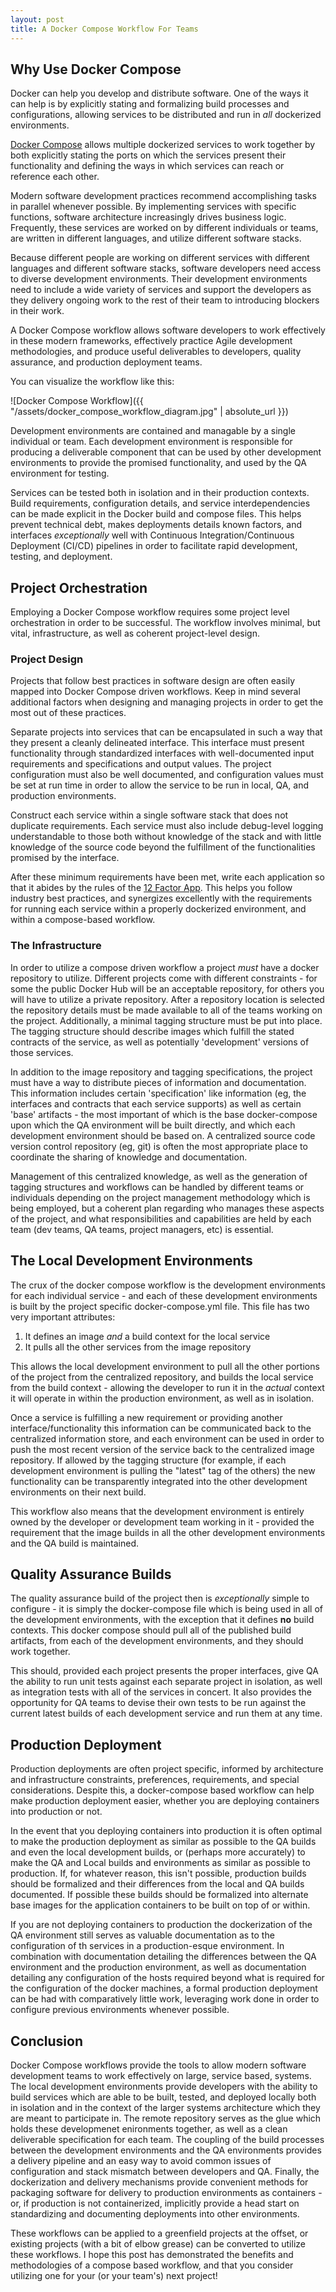 ```yaml
---
layout: post
title: A Docker Compose Workflow For Teams
---
```


## Why Use Docker Compose

Docker can help you develop and distribute software. One of the ways it can help is by 
explicitly stating and formalizing build processes and configurations, allowing 
services to be distributed and run in _all_ dockerized environments.

[Docker Compose](https://docs.docker.com/compose/) allows multiple dockerized services 
to work together by both explicitly stating the ports on which the services present 
their functionality and defining the ways in which services can reach or reference each other.

Modern software development practices recommend accomplishing tasks in parallel whenever possible. 
By implementing services with specific functions, software architecture increasingly 
drives business logic. Frequently, these services are worked on by different individuals or teams, 
are written in different languages, and utilize different software stacks.

Because different people are working on different services with different languages and different
software stacks, software developers need access to diverse development environments. Their
development environments need to include a wide variety of services and support the developers as
they delivery ongoing work to the rest of their team to introducing blockers in their work.

A Docker Compose workflow allows software developers to work effectively in these modern
frameworks, effectively practice Agile development methodologies, and produce useful deliverables
to developers, quality assurance, and production deployment teams.

You can visualize the workflow like this:

![Docker Compose Workflow]({{ "/assets/docker_compose_workflow_diagram.jpg" | absolute_url }})

Development environments are contained and managable by a single individual or team. Each 
development environment is responsible for producing a deliverable component that can be
used by other development environments to provide the promised functionality, and used by
the QA environment for testing. 

Services can be tested both in isolation and in their production contexts. Build requirements, 
configuration details, and service interdependencies can be made explicit in the Docker build 
and compose files. This helps prevent technical debt, makes deployments details known factors,
and interfaces _exceptionally_ well with Continuous Integration/Continuous Deployment (CI/CD) 
pipelines in order to facilitate rapid development, testing, and deployment.

## Project Orchestration

Employing a Docker Compose workflow requires some project level orchestration in order to be
successful. The workflow involves minimal, but vital, infrastructure, as well as coherent 
project-level design.

### Project Design

Projects that follow best practices in software design are often easily mapped into Docker Compose
driven workflows. Keep in mind several additional factors when designing and managing projects 
in order to get the most out of these practices.

Separate projects into services that can be encapsulated in such a way that they present a cleanly
delineated interface. This interface must present functionality through standardized
interfaces with well-documented input requirements and specifications and output values. 
The project configuration must also be well documented, and configuration values must be 
set at run time in order to allow the service to be run in local, QA, and production environments.

Construct each service within a single software stack that does not duplicate requirements. Each service 
must also include debug-level logging understandable to those both without knowledge of the stack and with 
little knowledge of the source code beyond the fulfillment of the functionalities promised by the interface.

After these minimum requirements have been met, write each application so that it abides by the rules
of the [12 Factor App](https://12factor.net). This helps you follow industry best practices, and synergizes
excellently with the requirements for running each service within a properly dockerized environment,
and within a compose-based workflow.

### The Infrastructure

In order to utilize a compose driven workflow a project _must_ have a docker repository to utilize.
Different projects come with different constraints - for some the public Docker Hub will be an acceptable
repository, for others you will have to utilize a private repository. After a repository location is selected
the repository details must be made available to all of the teams working on the project. Additionally,
a minimal tagging structure must be put into place. The tagging structure should describe images
which fulfill the stated contracts of the service, as well as potentially 'development' versions of those
services.

In addition to the image repository and tagging specifications, the project must have a way to 
distribute pieces of information and documentation. This information includes certain 'specification' 
like information (eg, the interfaces and contracts that each service supports) as well as certain 
'base' artifacts - the most important of which is the base docker-compose upon which the QA environment 
will be built directly, and which each development environment should be based on. A centralized
source code version control repository (eg, git) is often the most appropriate place to coordinate
the sharing of knowledge and documentation.

Management of this centralized knowledge, as well as the generation of tagging structures and workflows
can be handled by different teams or individuals depending on the project management methodology which
is being employed, but a coherent plan regarding who manages these aspects of the project, and what
responsibilities and capabilities are held by each team (dev teams, QA teams, project managers, etc)
is essential.

## The Local Development Environments

The crux of the docker compose workflow is the development environments for each individual service - and
each of these development environments is built by the project specific docker-compose.yml file. This
file has two very important attributes:

1. It defines an image _and_ a build context for the local service
2. It pulls all the other services from the image repository

This allows the local development environment to pull all the other portions of the project from the
centralized repository, and builds the local service from the build context - allowing the developer to
run it in the _actual_ context it will operate in within the production environment, as well as in isolation.

Once a service is fulfilling a new requirement or providing another interface/functionality this information
can be communicated back to the centralized information store, and each environment can be used in order
to push the most recent version of the service back to the centralized image repository.
If allowed by the tagging structure (for example, if each development environment is pulling the 
"latest" tag of the others) the new functionality can be transparently integrated into the other 
development environments on their next build.

This workflow also means that the development environment is entirely owned by the developer or development
team working in it - provided the requirement that the image builds in all the other development environments
and the QA build is maintained.

## Quality Assurance Builds

The quality assurance build of the project then is _exceptionally_ simple to configure - it is simply
the docker-compose file which is being used in all of the development environments, with the exception
that it defines **no** build contexts. This docker compose should pull all of the published build artifacts,
from each of the development environments, and they should work together.

This should, provided each project presents the proper interfaces, give QA the ability to run unit tests
against each separate project in isolation, as well as integration tests with all of the services in concert.
It also provides the opportunity for QA teams to devise their own tests to be run against the current latest
builds of each development service and run them at any time.

## Production Deployment

Production deployments are often project specific, informed by architecture and infrastructure constraints,
preferences, requirements, and special considerations. Despite this, a docker-compose based workflow
can help make production deployment easier, whether you are deploying containers into production or not.

In the event that you deploying containers into production it is often optimal to make the production
deployment as similar as possible to the QA builds and even the local development builds, or (perhaps
more accurately) to make the QA and Local builds and environments as similar as possible to production.
If, for whatever reason, this isn't possible, production builds should be formalized and their differences
from the local and QA builds documented. If possible these builds should be formalized into alternate
base images for the application containers to be built on top of or within.

If you are not deploying containers to production the dockerization of the QA environment still serves
as valuable documentation as to the configuration of th services in a production-esque environment.
In combination with documentation detailing the differences between the QA environment and the production
environment, as well as documentation detailing any configuration of the hosts required beyond what is
required for the configuration of the docker machines, a formal production deployment can be had with
comparatively little work, leveraging work done in order to configure previous environments whenever
possible.

## Conclusion

Docker Compose workflows provide the tools to allow modern software development teams to work effectively
on large, service based, systems. The local development environments provide developers with the ability
to build services which are able to be built, tested, and deployed locally both in isolation and in the
context of the larger systems architecture which they are meant to participate in. The remote repository
serves as the glue which holds these developmenet enironments together, as well as a clean deliverable
specification for each team. The coupling of the build processes between the development environments
and the QA environments provides a delivery pipeline and an easy way to avoid common issues of
configuration and stack mismatch between developers and QA. Finally, the dockerization and delivery
mechanisms provide convenient methods for packaging software for delivery to production environments
as containers - or, if production is not containerized, implicitly provide a head start on standardizing
and documenting deployments into other environments.

These workflows can be applied to a greenfield projects at the offset, or existing projects (with a bit
of elbow grease) can be converted to utilize these workflows. I hope this post has demonstrated the
benefits and methodologies of a compose based workflow, and that you consider utilizing one for your
(or your team's) next project!
